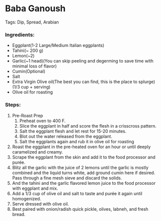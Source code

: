 # Baba Ganoush

Tags: Dip, Spread, Arabian

### Ingredients:

- Eggplant(1-2 Large/Medium Italian eggplants)
- Tahini(~ 200 g)
- Lemon(~2)
- Garlic(~1 head)(You can skip peeling and degerming to save time with minimal loss of flavor)
- Cumin(Optional)
- Salt
- Extra Virgin Olive oil(The best you can find, this is the place to splurge) (1/3 cup + serving)
- Olive oil for roasting

### Steps:

1. Pre-Roast Prep
    1. Preheat oven to 400 F.
    2. Slice the eggplant in half and score the flesh in a crisscross pattern.
    3. Salt the eggplant flesh and let rest for 15-20 minutes.
    4. Blot out the water released from the eggplant.
    5. Salt the eggplants again and rub it in olive oil for roasting
2. Roast the eggplant in the pre-heated oven for an hour or until deeply caramelized and creamy.
3. Scrape the eggplant from the skin and add it to the food processor and purée.
4. Blitz all the garlic with the juice of 2 lemons until the garlic is mostly combined and the liquid turns white, add ground cumin here if desired. Pass through a fine mesh sieve and discard the solids.
5. And the tahini and the garlic flavored lemon juice to the food processor with eggplant and mix.
6. Add a 1/3 cup of olive oil and salt to taste and purée it again until homogenized.
8. Serve dressed with olive oil.
9. Best paired with onion/radish quick pickle, olives, labneh, and fresh bread.
